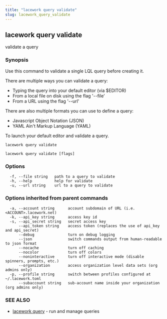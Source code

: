 ```yaml
---
title: "lacework query validate"
slug: lacework_query_validate
---
```


## lacework query validate

validate a query

### Synopsis

Use this command to validate a single LQL query before creating it.

There are multiple ways you can validate a query:

  * Typing the query into your default editor (via $EDITOR)
  * From a local file on disk using the flag '--file'
  * From a URL using the flag '--url'

There are also multiple formats you can use to define a query:

  * Javascript Object Notation (JSON)
  * YAML Ain't Markup Language (YAML)

To launch your default editor and validate a query.

    lacework query validate


```
lacework query validate [flags]
```

### Options

```
  -f, --file string   path to a query to validate
  -h, --help          help for validate
  -u, --url string    url to a query to validate
```

### Options inherited from parent commands

```
  -a, --account string      account subdomain of URL (i.e. <ACCOUNT>.lacework.net)
  -k, --api_key string      access key id
  -s, --api_secret string   secret access key
      --api_token string    access token (replaces the use of api_key and api_secret)
      --debug               turn on debug logging
      --json                switch commands output from human-readable to json format
      --nocache             turn off caching
      --nocolor             turn off colors
      --noninteractive      turn off interactive mode (disable spinners, prompts, etc.)
      --organization        access organization level data sets (org admins only)
  -p, --profile string      switch between profiles configured at ~/.lacework.toml
      --subaccount string   sub-account name inside your organization (org admins only)
```

### SEE ALSO

* [lacework query](lacework_query.md)	 - run and manage queries

